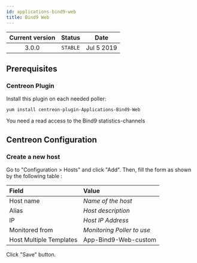 ```yaml
---
id: applications-bind9-web
title: Bind9 Web
---
```


| Current version | Status | Date |
| :-: | :-: | :-: |
| 3.0.0 | `STABLE` | Jul  5 2019 |

## Prerequisites

### Centreon Plugin

Install this plugin on each needed poller:

``` shell
yum install centreon-plugin-Applications-Bind9-Web
```

You need a read access to the Bind9 statistics-channels

## Centreon Configuration

### Create a new host

Go to "Configuration \> Hosts" and click "Add". Then, fill the form as shown by
the following table :

| Field                                   | Value                      |
| :-------------------------------------- | :------------------------- |
| Host name                               | *Name of the host*         |
| Alias                                   | *Host description*         |
| IP                                      | *Host IP Address*          |
| Monitored from                          | *Monitoring Poller to use* |
| Host Multiple Templates                 | App-Bind9-Web-custom       |

Click "Save" button.

